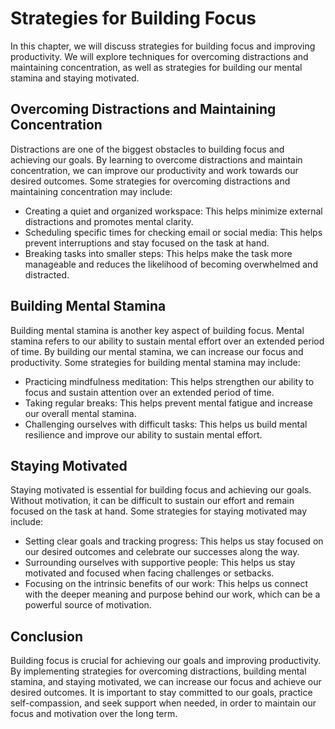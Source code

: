 Strategies for Building Focus
=============================================================

In this chapter, we will discuss strategies for building focus and improving productivity. We will explore techniques for overcoming distractions and maintaining concentration, as well as strategies for building our mental stamina and staying motivated.

Overcoming Distractions and Maintaining Concentration
-----------------------------------------------------

Distractions are one of the biggest obstacles to building focus and achieving our goals. By learning to overcome distractions and maintain concentration, we can improve our productivity and work towards our desired outcomes. Some strategies for overcoming distractions and maintaining concentration may include:

* Creating a quiet and organized workspace: This helps minimize external distractions and promotes mental clarity.
* Scheduling specific times for checking email or social media: This helps prevent interruptions and stay focused on the task at hand.
* Breaking tasks into smaller steps: This helps make the task more manageable and reduces the likelihood of becoming overwhelmed and distracted.

Building Mental Stamina
-----------------------

Building mental stamina is another key aspect of building focus. Mental stamina refers to our ability to sustain mental effort over an extended period of time. By building our mental stamina, we can increase our focus and productivity. Some strategies for building mental stamina may include:

* Practicing mindfulness meditation: This helps strengthen our ability to focus and sustain attention over an extended period of time.
* Taking regular breaks: This helps prevent mental fatigue and increase our overall mental stamina.
* Challenging ourselves with difficult tasks: This helps us build mental resilience and improve our ability to sustain mental effort.

Staying Motivated
-----------------

Staying motivated is essential for building focus and achieving our goals. Without motivation, it can be difficult to sustain our effort and remain focused on the task at hand. Some strategies for staying motivated may include:

* Setting clear goals and tracking progress: This helps us stay focused on our desired outcomes and celebrate our successes along the way.
* Surrounding ourselves with supportive people: This helps us stay motivated and focused when facing challenges or setbacks.
* Focusing on the intrinsic benefits of our work: This helps us connect with the deeper meaning and purpose behind our work, which can be a powerful source of motivation.

Conclusion
----------

Building focus is crucial for achieving our goals and improving productivity. By implementing strategies for overcoming distractions, building mental stamina, and staying motivated, we can increase our focus and achieve our desired outcomes. It is important to stay committed to our goals, practice self-compassion, and seek support when needed, in order to maintain our focus and motivation over the long term.
